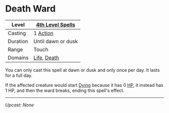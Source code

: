 # Death Ward

| Level    | [4th Level Spells](4th%20Level%20Spells.md)                                    |
| -------- | ------------------------------------------------------------------------------ |
| Casting  | 1 [Action](../../../../Game%20Procedures/Core%20Procedures/Action.md)          |
| Duration | Until dawn or dusk                                                             |
| Range    | Touch                                                                          |
| Domains  | [Life](../../Spell%20Domains/Life.md), [Death](../../Spell%20Domains/Death.md) |

You can only cast this spell at dawn or dusk and only once per day. It lasts for a full day.

If the affected creature would start [Dying](../../../../Game%20Procedures/Conditions/Dying.md) because it has 0 [HP](../../../../Player%20Characters/Derived%20Statistics/Health%20Points.md), it instead has 1 HP, and then the ward breaks, ending this spell's effect.

---
*Upcast: None*
